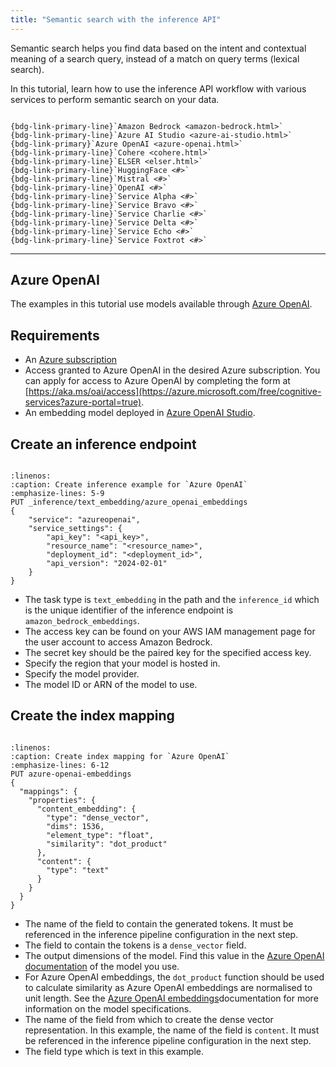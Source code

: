 ```yaml
---
title: "Semantic search with the inference API"
---
```


Semantic search helps you find data based on the intent and contextual meaning of a search query, instead of a match on query terms (lexical search).

In this tutorial, learn how to use the inference API workflow with various services to perform semantic search on your data.


```{admonition} Select your service

{bdg-link-primary-line}`Amazon Bedrock <amazon-bedrock.html>`
{bdg-link-primary-line}`Azure AI Studio <azure-ai-studio.html>`
{bdg-link-primary}`Azure OpenAI <azure-openai.html>`
{bdg-link-primary-line}`Cohere <cohere.html>`
{bdg-link-primary-line}`ELSER <elser.html>`
{bdg-link-primary-line}`HuggingFace <#>`
{bdg-link-primary-line}`Mistral <#>`
{bdg-link-primary-line}`OpenAI <#>`
{bdg-link-primary-line}`Service Alpha <#>`
{bdg-link-primary-line}`Service Bravo <#>`
{bdg-link-primary-line}`Service Charlie <#>`
{bdg-link-primary-line}`Service Delta <#>`
{bdg-link-primary-line}`Service Echo <#>`
{bdg-link-primary-line}`Service Foxtrot <#>`
```

----

## Azure OpenAI

The examples in this tutorial use models available through [Azure OpenAI](https://learn.microsoft.com/en-us/azure/ai-services/openai/concepts/models).

## Requirements

* An [Azure subscription](https://azure.microsoft.com/free/cognitive-services?azure-portal=true)
* Access granted to Azure OpenAI in the desired Azure subscription. You can apply for access to Azure OpenAI by completing the form at [https://aka.ms/oai/access](https://azure.microsoft.com/free/cognitive-services?azure-portal=true).
* An embedding model deployed in [Azure OpenAI Studio](https://azure.microsoft.com/free/cognitive-services?azure-portal=true).

## Create an inference endpoint

```{include} snippets/inference-endpoint.md
```

```{code-block} bash
:linenos:
:caption: Create inference example for `Azure OpenAI`
:emphasize-lines: 5-9
PUT _inference/text_embedding/azure_openai_embeddings
{
    "service": "azureopenai",
    "service_settings": {
        "api_key": "<api_key>",
        "resource_name": "<resource_name>",
        "deployment_id": "<deployment_id>",
        "api_version": "2024-02-01"
    }
}
```

* The task type is `text_embedding` in the path and the `inference_id` which is the unique identifier of the inference endpoint is `amazon_bedrock_embeddings`.
* The access key can be found on your AWS IAM management page for the user account to access Amazon Bedrock.
* The secret key should be the paired key for the specified access key.
* Specify the region that your model is hosted in.
* Specify the model provider.
* The model ID or ARN of the model to use.

## Create the index mapping

```{include} snippets/index-mapping.md
```

```{code-block} bash
:linenos:
:caption: Create index mapping for `Azure OpenAI`
:emphasize-lines: 6-12
PUT azure-openai-embeddings
{
  "mappings": {
    "properties": {
      "content_embedding": {
        "type": "dense_vector",
        "dims": 1536,
        "element_type": "float",
        "similarity": "dot_product"
      },
      "content": {
        "type": "text"
      }
    }
  }
}
```

* The name of the field to contain the generated tokens. It must be referenced in the inference pipeline configuration in the next step.
* The field to contain the tokens is a `dense_vector` field.
* The output dimensions of the model. Find this value in the [Azure OpenAI documentation](https://learn.microsoft.com/en-us/azure/ai-services/openai/concepts/models#embeddings-models) of the model you use.
* For Azure OpenAI embeddings, the `dot_product` function should be used to calculate similarity as Azure OpenAI embeddings are normalised to unit length. See the [Azure OpenAI embeddings](https://learn.microsoft.com/en-us/azure/ai-services/openai/concepts/understand-embeddings)documentation for more information on the model specifications.
* The name of the field from which to create the dense vector representation. In this example, the name of the field is `content`. It must be referenced in the inference pipeline configuration in the next step.
* The field type which is text in this example.